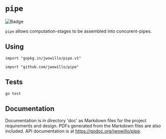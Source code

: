 # `pipe`

![Badge](https://goreportcard.com/badge/github.com/jwowillo/pipe)

`pipe` allows computation-stages to be assembled into concurent-pipes.

## Using

`import "gopkg.in/jwowillo/pipe.v1"`

`import "github.com/jwowillo/pipe"`

## Tests

`go test`

## Documentation

Documentation is in directory 'doc' as Markdown files for the project
requirements and design. PDFs generated from the Markdown files are also
included. API documentation is at https://godoc.org/jwowillo/pipe.
